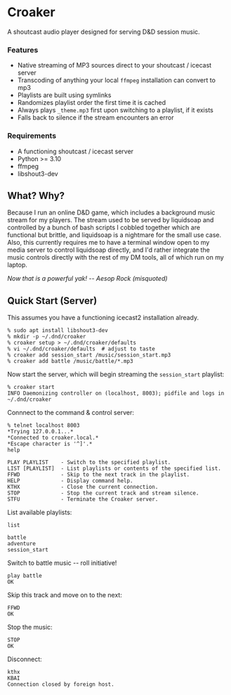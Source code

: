 # Croaker

A shoutcast audio player designed for serving D&amp;D session music.

### Features

* Native streaming of MP3 sources direct to your shoutcast / icecast server
* Transcoding of anything your local `ffmpeg` installation can convert to mp3
* Playlists are built using symlinks
* Randomizes playlist order the first time it is cached
* Always plays `_theme.mp3` first upon switching to a playlist, if it exists
* Falls back to silence if the stream encounters an error

### Requirements

* A functioning shoutcast / icecast server
* Python >= 3.10
* ffmpeg
* libshout3-dev


## What? Why?

Because I run an online D&amp;D game, which includes a background music stream for my players. The stream used to be served by liquidsoap and controlled by a bunch of bash scripts I cobbled together which are functional but brittle, and liquidsoap is a nightmare for the small use case. Also, this currently requires me to have a terminal window open to my media server to control liquidsoap directly, and I'd rather integrate the music controls directly with the rest of my DM tools, all of which run on my laptop.

*Now that is a powerful yak! -- Aesop Rock (misquoted)*


## Quick Start (Server)

This assumes you have a functioning icecast2 installation already.

```
% sudo apt install libshout3-dev
% mkdir -p ~/.dnd/croaker
% croaker setup > ~/.dnd/croaker/defaults
% vi ~/.dnd/croaker/defaults  # adjust to taste
% croaker add session_start /music/session_start.mp3
% croaker add battle /music/battle/*.mp3
```

Now start the server, which will begin streaming the `session_start` playlist:

```
% croaker start
INFO Daemonizing controller on (localhost, 8003); pidfile and logs in ~/.dnd/croaker
```

Connnect to the command &amp; control server:

```
% telnet localhost 8003
*Trying 127.0.0.1...*
*Connected to croaker.local.*
*Escape character is '^]'.*
help

PLAY PLAYLIST    - Switch to the specified playlist.
LIST [PLAYLIST]  - List playlists or contents of the specified list.
FFWD             - Skip to the next track in the playlist.
HELP             - Display command help.
KTHX             - Close the current connection.
STOP             - Stop the current track and stream silence.
STFU             - Terminate the Croaker server.
```

List available playlists:

```
list

battle
adventure
session_start
```

Switch to battle music -- roll initiative!
```
play battle
OK
```

Skip this track and move on to the next:

```
FFWD
OK
```

Stop the music:

```
STOP
OK
```

Disconnect:

```
kthx
KBAI
Connection closed by foreign host.
```
